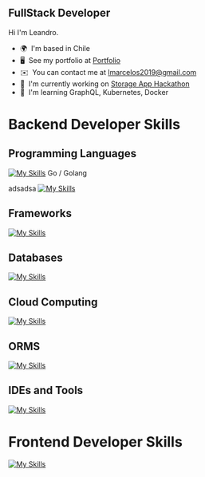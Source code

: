 FullStack Developer
--------------------------------------

Hi I'm Leandro.

*   🌍  I'm based in Chile
*   🖥️  See my portfolio at [Portfolio](https://leandro-marcelo.github.io/portfolio/)
*   ✉️  You can contact me at [lmarcelos2019@gmail.com](mailto:lmarcelos2019@gmail.com)
*   🚀  I'm currently working on [Storage App Hackathon](https://github.com/Leandro-Marcelo/storageAppHackathon)
*   🧠  I'm learning GraphQL, Kubernetes, Docker

# Backend Developer Skills

## Programming Languages
[![My Skills](https://skillicons.dev/icons?i=go)](https://skillicons.dev) Go / Golang

adsadsa
[![My Skills](https://skillicons.dev/icons?i=go,java,ts,javascript,nodejs&perline=4)](https://skillicons.dev)

## Frameworks
[![My Skills](https://skillicons.dev/icons?i=spring,express,nestjs&perline=3)](https://skillicons.dev)

## Databases
[![My Skills](https://skillicons.dev/icons?i=mysql,mongodb,postgres,redis&perline=5)](https://skillicons.dev)

## Cloud Computing
[![My Skills](https://skillicons.dev/icons?i=aws,gcp&perline=5)](https://skillicons.dev)

## ORMS
[![My Skills](https://skillicons.dev/icons?i=prisma,mongoose,apollo,hibernate&perline=5)](https://skillicons.dev)

## IDEs and Tools
[![My Skills](https://skillicons.dev/icons?i=kubernetes,docker,git,github,bash,maven&perline=3)](https://skillicons.dev)

# Frontend Developer Skills

[![My Skills](https://skillicons.dev/icons?i=figma,html,css,bootstrap,sass,angular,tailwind,styledcomponents,materialui,react,nextjs,redux&perline=4)](https://skillicons.dev)
